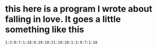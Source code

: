 # this here is a program I wrote about falling in love. It goes a little something like this

`1:3:9:7:1:18:9:19:10:21:19:20:1:3:9:7:1:18`
